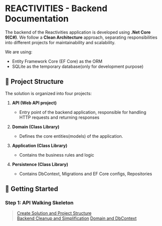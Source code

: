 # REACTIVITIES - Backend Documentation
The backend of the Reactivities application is developed using **.Net Core 9(C#)**. We follow a **Clean Architecture** approach, separating responsibilities into different projects for maintainability and scalability.


We are using:
- Entity Framework Core (EF Core) as the ORM
- SQLite as the temporary database(only for development purpose)

## :open_file_folder: Project Structure
The solution is organized into four projects:

1. **API (Web API project)**
   - Entry point of the backend application, responsible for handling HTTP requests and returning responses
   
2. **Domain (Class Library)**
   - Defines the core entities(models) of the application.

3. **Application (Class Library)**
   - Contains the business rules and logic
  
4. **Persistence (Class Library)**
   - Contains DbContext, Migrations and EF Core configs, Repositories
  
## :rocket: Getting Started

### Step 1: API Walking Skeleton
   > [Create Solution and Project Structure](https://github.com/DeadpoolDebugger/Reactivities/blob/main/wiki/Backend/s1_ws_project_solution.md)<br/>
   > [Backend Cleanup and Simplification](https://github.com/DeadpoolDebugger/Reactivities/blob/main/wiki/Backend/s2_ws_cleanup.md)
   > [Domain and DbContext](https://github.com/DeadpoolDebugger/Reactivities/blob/main/wiki/Backend/s3_ws_domain_dbcontext.md)
